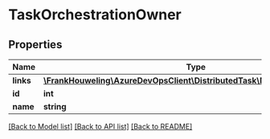 # TaskOrchestrationOwner

## Properties
Name | Type | Description | Notes
------------ | ------------- | ------------- | -------------
**links** | [**\FrankHouweling\AzureDevOpsClient\DistributedTask\Model\ReferenceLinks**](ReferenceLinks.md) |  | [optional] 
**id** | **int** |  | [optional] 
**name** | **string** |  | [optional] 

[[Back to Model list]](../README.md#documentation-for-models) [[Back to API list]](../README.md#documentation-for-api-endpoints) [[Back to README]](../README.md)


